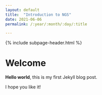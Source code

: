 ```yaml
---
layout: default
title:  "Introduction to NGS"
date: 2021-06-06
permalink: /:year/:month/:day/:title

---
```


{% include subpage-header.html %}

# Welcome

**Hello world**, this is my first Jekyll blog post.

I hope you like it!
